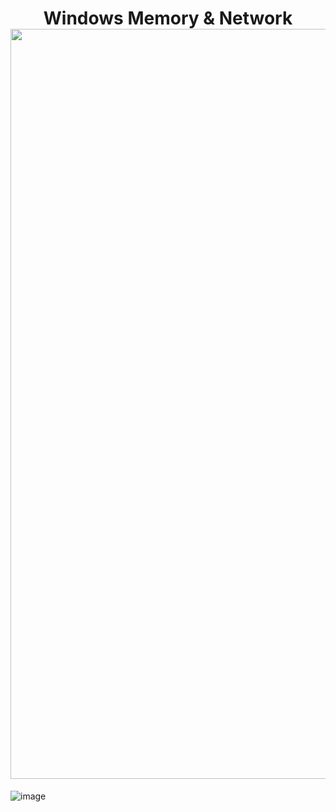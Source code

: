 <h1 align="center">Windows Memory & Network<br><img width="1200px" src="https://github.com/user-attachments/assets/3c611801-4d91-40e8-b35b-a2395cf04ada"></h1>


![image](https://github.com/user-attachments/assets/5bc0607b-9c20-4ec1-8d1b-34c552794fb8)
